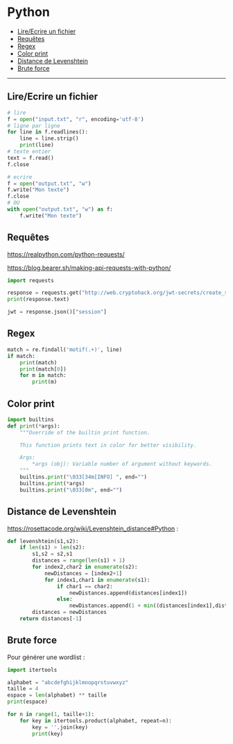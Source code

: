 # Python

- [Lire/Ecrire un fichier](#lireecrire-un-fichier)
- [Requêtes](#requêtes)
- [Regex](#regex)
- [Color print](#color-print)
- [Distance de Levenshtein](#distance-de-levenshtein)
- [Brute force](#brute-force)

---

## Lire/Ecrire un fichier

```python
# lire
f = open("input.txt", "r", encoding='utf-8')
# ligne par ligne
for line in f.readlines():
    line = line.strip()
    print(line)
# texte entier
text = f.read()
f.close

# ecrire
f = open("output.txt", "w")
f.write("Mon texte")
f.close
# OU
with open("output.txt", "w") as f:
    f.write("Mon texte")
```

## Requêtes

https://realpython.com/python-requests/

https://blog.bearer.sh/making-api-requests-with-python/

```python
import requests

response = requests.get("http://web.cryptohack.org/jwt-secrets/create_session/kamil/")
print(response.text)

jwt = response.json()["session"]
```

## Regex

```python
match = re.findall('motif(.+)', line)
if match:
    print(match)
    print(match[0])
    for m in match:
        print(m)
```

## Color print
```python
import builtins
def print(*args):
    """Override of the builtin print function.

    This function prints text in color for better visibility.

    Args:
        *args (obj): Variable number of argument without keywords.
    """
    builtins.print("\033[34m[INFO] ", end="")
    builtins.print(*args)
    builtins.print("\033[0m", end="")
```

## Distance de Levenshtein

https://rosettacode.org/wiki/Levenshtein_distance#Python :
```python
def levenshtein(s1,s2):
    if len(s1) > len(s2):
        s1,s2 = s2,s1
        distances = range(len(s1) + 1)
        for index2,char2 in enumerate(s2):
            newDistances = [index2+1]
            for index1,char1 in enumerate(s1):
                if char1 == char2:
                    newDistances.append(distances[index1])
                else:
                    newDistances.append(1 + min((distances[index1],distances[index1+1],newDistances[-1])))
        distances = newDistances
    return distances[-1]
```

## Brute force

Pour générer une wordlist :
```python
import itertools

alphabet = "abcdefghijklmnopqrstuvwxyz"
taille = 4
espace = len(alphabet) ** taille
print(espace)

for n in range(1, taille+1):
    for key in itertools.product(alphabet, repeat=n):
        key = ''.join(key)
        print(key)
```

